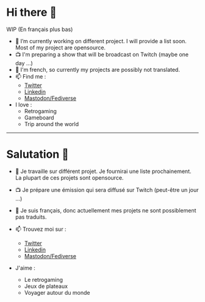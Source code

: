 # Hi there 👋

WIP
(En français plus bas)

- 🔭 I’m currently working on different project. I will provide a list soon. Most of my project are opensource.
- 📺 I'm preparing a show that will be broadcast on Twitch (maybe one day ...)
- 💬 I'm french, so currently my projects are possibly not translated.
- 📫 Find me :
  - [Twitter](https://twitter.com/worldwillweb)
  - [Linkedin](https://www.linkedin.com/in/william-ger/)
  - [Mastodon/Fediverse](@worldwillweb)
- I love :
  - Retrogaming
  - Gameboard
  - Trip around the world

_____

# Salutation 👋

- 🔭 Je travaille sur différent projet. Je fournirai une liste prochainement. La plupart de ces projets sont opensource.
- 📺 Je prépare une émission qui sera diffusé sur Twitch (peut-être un jour ...)
- 💬 Je suis français, donc actuellement mes projets ne sont possiblement pas traduits.
- 📫 Trouvez moi sur :
  - [Twitter](https://twitter.com/worldwillweb)
  - [Linkedin](https://www.linkedin.com/in/william-ger/)
  - [Mastodon/Fediverse](@worldwillweb)

- J'aime :
  - Le retrogaming
  - Jeux de plateaux
  - Voyager autour du monde
